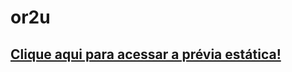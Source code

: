 # or2u  
## [Clique aqui para acessar a prévia estática!](https://vitorregisrr.github.io/cwse/pages/)
